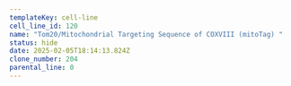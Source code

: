```yaml
---
templateKey: cell-line
cell_line_id: 120
name: "Tom20/Mitochondrial Targeting Sequence of COXVIII (mitoTag) "
status: hide
date: 2025-02-05T18:14:13.824Z
clone_number: 204
parental_line: 0
---
```

